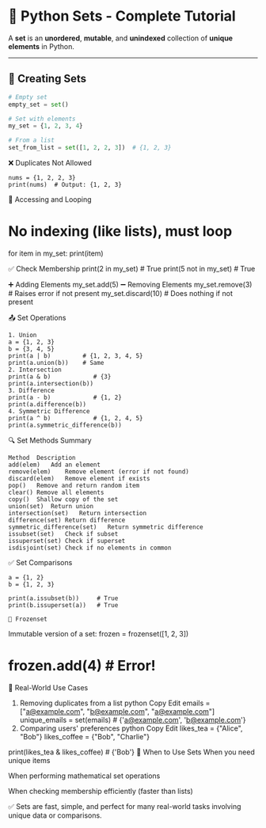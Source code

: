 # 🐍 Python Sets - Complete Tutorial

A **set** is an **unordered**, **mutable**, and **unindexed** collection of **unique elements** in Python.

---

## 📌 Creating Sets

```python
# Empty set
empty_set = set()

# Set with elements
my_set = {1, 2, 3, 4}

# From a list
set_from_list = set([1, 2, 2, 3])  # {1, 2, 3}
```

❌ Duplicates Not Allowed
```
nums = {1, 2, 2, 3}
print(nums)  # Output: {1, 2, 3}
```


🔁 Accessing and Looping
# No indexing (like lists), must loop
for item in my_set:
    print(item)
    
✅ Check Membership
print(2 in my_set)  # True
print(5 not in my_set)  # True

➕ Adding Elements
my_set.add(5)
➖ Removing Elements
my_set.remove(3)      # Raises error if not present
my_set.discard(10)    # Does nothing if not present


📤 Set Operations
```
1. Union
a = {1, 2, 3}
b = {3, 4, 5}
print(a | b)         # {1, 2, 3, 4, 5}
print(a.union(b))    # Same
2. Intersection
print(a & b)            # {3}
print(a.intersection(b))
3. Difference
print(a - b)            # {1, 2}
print(a.difference(b))
4. Symmetric Difference
print(a ^ b)            # {1, 2, 4, 5}
print(a.symmetric_difference(b))
```

🔍 Set Methods Summary

```
Method	Description
add(elem)	Add an element
remove(elem)	Remove element (error if not found)
discard(elem)	Remove element if exists
pop()	Remove and return random item
clear()	Remove all elements
copy()	Shallow copy of the set
union(set)	Return union
intersection(set)	Return intersection
difference(set)	Return difference
symmetric_difference(set)	Return symmetric difference
issubset(set)	Check if subset
issuperset(set)	Check if superset
isdisjoint(set)	Check if no elements in common
```


✅ Set Comparisons
```
a = {1, 2}
b = {1, 2, 3}

print(a.issubset(b))     # True
print(b.issuperset(a))   # True

🧠 Frozenset
```
Immutable version of a set:
frozen = frozenset([1, 2, 3])

# frozen.add(4)  # Error!
📘 Real-World Use Cases
1. Removing duplicates from a list
python
Copy
Edit
emails = ["a@example.com", "b@example.com", "a@example.com"]
unique_emails = set(emails)  # {'a@example.com', 'b@example.com'}
2. Comparing users' preferences
python
Copy
Edit
likes_tea = {"Alice", "Bob"}
likes_coffee = {"Bob", "Charlie"}

print(likes_tea & likes_coffee)  # {'Bob'}
🎯 When to Use Sets
When you need unique items

When performing mathematical set operations

When checking membership efficiently (faster than lists)

✅ Sets are fast, simple, and perfect for many real-world tasks involving unique data or comparisons.
